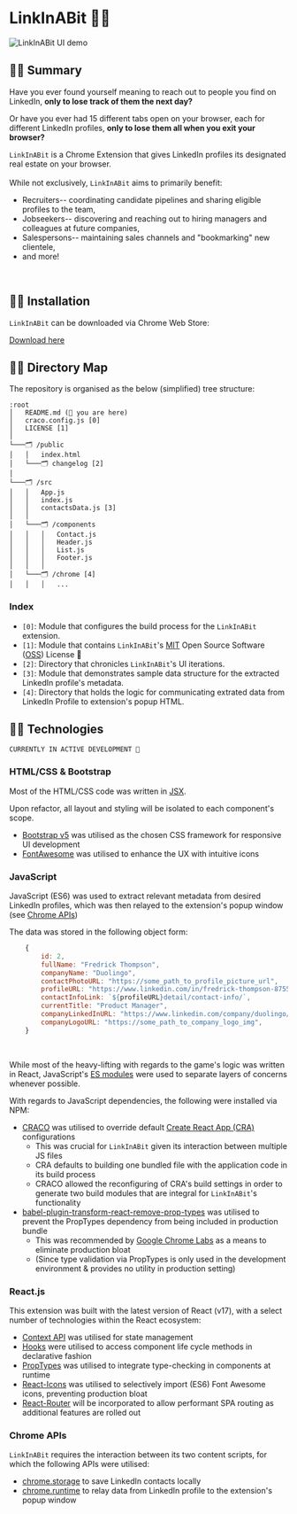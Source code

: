 # LinkInABit 👋🏻

<img src="/public/changelog/demo.gif" alt="LinkInABit UI demo" title="LinkInABit UI demo" width="auto">

## ✊🏻 Summary

Have you ever found yourself meaning to reach out to people you find on LinkedIn, **only to lose track of them the next day?**
<br />

Or have you ever had 15 different tabs open on your browser, each for different LinkedIn profiles, **only to lose them all when you exit your browser?**

`LinkInABit` is a Chrome Extension that gives LinkedIn profiles its designated real estate on your browser.  
<br />
While not exclusively, `LinkInABit` aims to primarily benefit:

- Recruiters-- coordinating candidate pipelines and sharing eligible profiles to the team,
- Jobseekers-- discovering and reaching out to hiring managers and colleagues at future companies,
- Salespersons-- maintaining sales channels and "bookmarking" new clientele,
- and more!
<br />

## ☝🏻 Installation

`LinkInABit` can be downloaded via Chrome Web Store:

[Download here](https://chrome.google.com/webstore/category/extensions)

## ✌🏻 Directory Map

The repository is organised as the below (simplified) tree structure:

```
:root
│   README.md (📍 you are here)
│   craco.config.js [0]
│   LICENSE [1]
│
└───🗂 /public
│   │   index.html
│   └───🗂 changelog [2]
│
└───🗂 /src
│   │   App.js
│   │   index.js
│   │   contactsData.js [3]
│   │ 
│   └───🗂 /components
│   │   │   Contact.js
│   │   │   Header.js
│   │   │   List.js
│   │   │   Footer.js
│   │   │
│   └───🗂 /chrome [4]
│   │   │   ...
```

### Index

- `[0]`: Module that configures the build process for the `LinkInABit` extension.
- `[1]`: Module that contains `LinkInABit`'s [MIT](https://simple.wikipedia.org/wiki/MIT_License) Open Source Software ([OSS](https://www.linuxfoundation.org/blog/what-is-open-source-software/)) License 🥳
- `[2]`: Directory that chronicles `LinkInABit`'s UI iterations.
- `[3]`: Module that demonstrates sample data structure for the extracted LinkedIn profile's metadata.
- `[4]`: Directory that holds the logic for communicating extrated data from LinkedIn Profile to extension's popup HTML.

## 🖖🏻 Technologies

`CURRENTLY IN ACTIVE DEVELOPMENT 🚀`

### HTML/CSS & Bootstrap

Most of the HTML/CSS code was written in [JSX](https://reactjs.org/docs/faq-styling.html). 
<br />

Upon refactor, all layout and styling will be isolated to each component's scope.
<br />

- [Bootstrap v5](https://getbootstrap.com/) was utilised as the chosen CSS framework for responsive UI development
- [FontAwesome](https://fontawesome.com/v5.15/how-to-use/on-the-web/using-with/react) was utilised to enhance the UX with intuitive icons

### JavaScript

JavaScript (ES6) was used to extract relevant metadata from desired LinkedIn profiles, which was then relayed to the extension's popup window (see [Chrome APIs](https://github.com/jinyoungch0i/circleBack#chrome-apis))
<br/>

The data was stored in the following object form:

```js
    {
        id: 2,
        fullName: "Fredrick Thompson",
        companyName: "Duolingo",
        contactPhotoURL: "https://some_path_to_profile_picture_url",
        profileURL: "https://www.linkedin.com/in/fredrick-thompson-875520174/",
        contactInfoLink: `${profileURL}detail/contact-info/`,
        currentTitle: "Product Manager",
        companyLinkedInURL: "https://www.linkedin.com/company/duolingo/",
        companyLogoURL: "https://some_path_to_company_logo_img",
    }
```
<br />

While most of the heavy-lifting with regards to the game's logic was written in React, JavaScript's [ES modules](https://hacks.mozilla.org/2018/03/es-modules-a-cartoon-deep-dive/) were used to separate layers of concerns whenever possible.
<br />

With regards to JavaScript dependencies, the following were installed via NPM:

- [CRACO](https://www.npmjs.com/package/@craco/craco) was utilised to override default [Create React App (CRA)](https://reactjs.org/docs/create-a-new-react-app.html#create-react-app) configurations
    + This was crucial for `LinkInABit` given its interaction between multiple JS files
    + CRA defaults to building one bundled file with the application code in its build process
    + CRACO allowed the reconfiguring of CRA's build settings in order to generate two build modules that are integral for `LinkInABit`'s functionality
- [babel-plugin-transform-react-remove-prop-types](https://www.npmjs.com/package/babel-plugin-transform-react-remove-prop-types) was utilised to prevent the PropTypes dependency from being included in production bundle
    + This was recommended by [Google Chrome Labs](https://github.com/GoogleChromeLabs/webpack-libs-optimizations#remove-proptypes-declarations-in-production) as a means to eliminate production bloat
    + (Since type validation via PropTypes is only used in the development environment & provides no utility in production setting)

### React.js

This extension was built with the latest version of React (v17), with a select number of technologies within the React ecosystem: 

- [Context API](https://github.com/jinyoungch0i/react-context) was utilised for state management
- [Hooks](https://reactjs.org/docs/hooks-reference.html) were utilised to access component life cycle methods in declarative fashion
- [PropTypes](https://www.npmjs.com/package/prop-types) was utilised to integrate type-checking in components at runtime
- [React-Icons](https://react-icons.github.io/react-icons/icons?name=fa) was utilised to selectively import (ES6) Font Awesome icons, preventing production bloat
- [React-Router](https://reactrouter.com/) will be incorporated to allow performant SPA routing as additional features are rolled out

### Chrome APIs

`LinkInABit` requires the interaction between its two content scripts, for which the following APIs were utilised:
- [chrome.storage](https://developer.chrome.com/docs/extensions/reference/storage/) to save LinkedIn contacts locally
- [chrome.runtime](https://developer.chrome.com/docs/extensions/mv3/messaging/#simple) to relay data from LinkedIn profile to the extension's popup window
